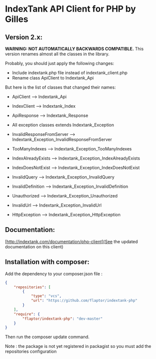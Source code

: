 IndexTank API Client for PHP by Gilles
======================================

Version 2.x:
-------

__WARNING: NOT AUTOMATICALLY BACKWARDS COMPATIBLE.__
This version renames almost all the classes in the library. 

Probably, you should just apply the following changes:

  * Include indextank.php file instead of indextank_client.php
  * Rename class ApiClient to Indextank_Api

But here is the list of classes that changed their names:
  
  * ApiClient   --> Indextank_Api
  * IndexClient --> Indextank_Index
  * ApiResponse --> Indextank_Response

  * All exception classes extends Indextank_Exception
  * InvalidResponseFromServer --> Indextank_Exception_InvalidResponseFromServer
  * TooManyIndexes --> Indextank_Exception_TooManyIndexes
  * IndexAlreadyExists --> Indextank_Exception_IndexAlreadyExists
  * IndexDoesNotExist --> Indextank_Exception_IndexDoesNotExist
  * InvalidQuery --> Indextank_Exception_InvalidQuery
  * InvalidDefinition --> Indextank_Exception_InvalidDefinition
  * Unauthorized --> Indextank_Exception_Unauthorized
  * InvalidUrl --> Indextank_Exception_InvalidUrl
  * HttpException --> Indextank_Exception_HttpException

Documentation:
-------
[http://indextank.com/documentation/php-client](See the updated documentation on this client)


Installation with composer:
-------

Add the dependency to your composer.json file :

``` json
{
    "repositories": [
        {
            "type": "vcs",
            "url": "https://github.com/flaptor/indextank-php"
        }
    ],
    "require": {
        "flaptor/indextank-php": "dev-master"
    }
}
```

Then run the composer update command.

Note : the package is not yet registered in packagist so you must add the repositories configuration
